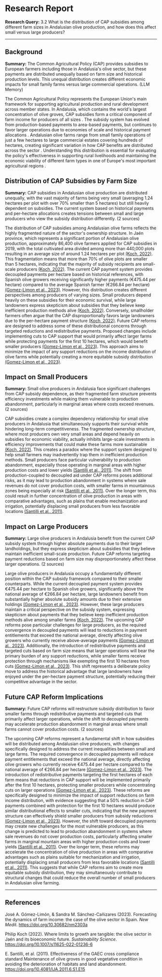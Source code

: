 # Research Report

**Research Query:** 3.2 What is the distribution of CAP subsidies among different farm sizes in Andalusian olive production, and how does this affect small versus large producers?

---

## Background

**Summary:** The Common Agricultural Policy (CAP) provides subsidies to European farmers including those in Andalusia's olive sector, but these payments are distributed unequally based on farm size and historical production levels. This unequal distribution creates different economic impacts for small family farms versus large commercial operations. (LLM Memory)

The Common Agricultural Policy represents the European Union's main framework for supporting agricultural production and rural development across member states. In Andalusia, which contains the world's largest concentration of olive groves, CAP subsidies form a critical component of farm income for producers of all sizes . The subsidy system has evolved from production-based payments to area-based payments, but continues to favor larger operations due to economies of scale and historical payment allocations . Andalusian olive farms range from small family operations of just a few hectares to large commercial estates covering hundreds of hectares, creating significant variation in how CAP benefits are distributed across the sector . Understanding this distribution is essential for evaluating the policy's effectiveness in supporting rural livelihoods and maintaining the economic viability of different farm types in one of Europe's most important agricultural regions .

## Distribution of CAP Subsidies by Farm Size

**Summary:** CAP subsidies in Andalusian olive production are distributed unequally, with the vast majority of farms being very small (averaging 1.24 hectares per plot with over 70% smaller than 5 hectares) but still heavily dependent on subsidies. The current system based on historical payments and per-hectare allocations creates tensions between small and large producers who view the subsidy distribution differently. (2 sources)

The distribution of CAP subsidies among Andalusian olive farms reflects the highly fragmented nature of the sector's ownership structure. In Jaén province, which represents a significant portion of Andalusian olive production, approximately 86,400 olive farmers applied for CAP subsidies in 2019, with the total cultivated area divided among more than 440,000 plots resulting in an average size of around 1.24 hectares per plot [(Koch, 2022)](https://doi.org/10.1007/s11625-022-01236-6). This fragmentation means that more than 70% of olive plots are smaller than 5 hectares, indicating that the majority of subsidy recipients are small-scale producers [(Koch, 2022)](https://doi.org/10.1007/s11625-022-01236-6). The current CAP payment system provides decoupled payments per hectare based on historical references, with Spanish olive growers receiving significantly higher payments (€475.44 per hectare) compared to the average Spanish farmer (€266.84 per hectare) [(Gomez-Limon et al., 2023)](https://doi.org/10.30682/nm2303a). However, this distribution creates different perspectives among producers of varying sizes. Small producers depend heavily on these subsidies for their economic survival, while large landowners express skepticism about subsidies that they believe keep inefficient production methods alive [(Koch, 2022)](https://doi.org/10.1007/s11625-022-01236-6). Conversely, smallholder farmers often argue that the CAP disproportionally favors large landowners due to the per-hectare payment structure [(Koch, 2022)](https://doi.org/10.1007/s11625-022-01236-6). Future CAP reforms are designed to address some of these distributional concerns through targeted reductions and redistributive payments. Proposed changes include implementing cuts to CAP support that would primarily affect larger farms while protecting payments for the first 10 hectares, which would benefit smaller producers [(Gomez-Limon et al., 2023)](https://doi.org/10.30682/nm2303a). This approach aims to minimize the impact of any support reductions on the income distribution of olive farms while potentially creating a more equitable subsidy distribution [(Gomez-Limon et al., 2023)](https://doi.org/10.30682/nm2303a).

## Impact on Small Producers

**Summary:** Small olive producers in Andalusia face significant challenges from CAP subsidy dependence, as their fragmented farm structure prevents efficiency investments while making them vulnerable to production abandonment, particularly in marginal areas where costs exceed revenues. (2 sources)

CAP subsidies create a complex dependency relationship for small olive producers in Andalusia that simultaneously supports their survival while hindering long-term competitiveness. The fragmented ownership structure, where most producers own very small areas and depend heavily on subsidies for economic viability, actually inhibits large-scale investments in efficiency improvements that could make these farms more sustainable [(Koch, 2022)](https://doi.org/10.1007/s11625-022-01236-6). This creates a paradox where the support system designed to help small farmers may inadvertently trap them in inefficient production methods. Small producers face particular vulnerability to production abandonment, especially those operating in marginal areas with higher production costs and lower yields [(Santilli et al., 2011)](https://doi.org/10.4081/IJA.2011.6.S1.E15). The shift from production-coupled to decoupled aid under CAP reforms poses additional risks, as it may lead to production abandonment in systems where sale revenues do not cover production costs, with smaller farms in mountainous zones being especially at risk [(Santilli et al., 2011)](https://doi.org/10.4081/IJA.2011.6.S1.E15). Over the longer term, this could result in further concentration of olive production in areas with comparative advantages, such as plains that enable mechanization and irrigation, potentially displacing small producers from less favorable locations [(Santilli et al., 2011)](https://doi.org/10.4081/IJA.2011.6.S1.E15).

## Impact on Large Producers

**Summary:** Large olive producers in Andalusia benefit from the current CAP subsidy system through higher absolute payments due to their larger landholdings, but they express skepticism about subsidies that they believe maintain inefficient small-scale production. Future CAP reforms targeting payment reductions based on farm size may disproportionately affect these larger operations. (2 sources)

Large olive producers in Andalusia occupy a fundamentally different position within the CAP subsidy framework compared to their smaller counterparts. While the current decoupled payment system provides €475.44 per hectare to Spanish olive growers, significantly above the national average of €266.84 per hectare, large landowners benefit from substantially higher absolute subsidy amounts due to their extensive holdings [(Gomez-Limon et al., 2023)](https://doi.org/10.30682/nm2303a). However, these large producers maintain a critical perspective on the subsidy system, expressing skepticism about payments that they believe keep inefficient production methods alive among smaller farms [(Koch, 2022)](https://doi.org/10.1007/s11625-022-01236-6). The upcoming CAP reforms pose particular challenges for large producers, as the required convergence in decoupled payments will lead to reductions in payment entitlements that exceed the national average, directly affecting olive growers who currently receive above-average payments [(Gomez-Limon et al., 2023)](https://doi.org/10.30682/nm2303a). Additionally, the introduction of redistributive payments and targeted cuts based on farm size means that larger operations will bear the primary burden of any support reductions, while smaller farms receive protection through mechanisms like exempting the first 10 hectares from cuts [(Gomez-Limon et al., 2023)](https://doi.org/10.30682/nm2303a). This shift represents a deliberate policy move to address the historical advantage that large landowners have enjoyed under the per-hectare payment structure, potentially reducing their competitive advantage in the sector.

## Future CAP Reform Implications

**Summary:** Future CAP reforms will restructure subsidy distribution to favor smaller farms through redistributive payments and targeted cuts that primarily affect larger operations, while the shift to decoupled payments may accelerate production abandonment in marginal areas where small farms cannot cover production costs. (2 sources)

The upcoming CAP reforms represent a fundamental shift in how subsidies will be distributed among Andalusian olive producers, with changes specifically designed to address the current inequalities between small and large farms. The required convergence in decoupled payments will reduce payment entitlements that exceed the national average, directly affecting olive growers who currently receive €475.44 per hectare compared to the national average of €266.84 per hectare [(Gomez-Limon et al., 2023)](https://doi.org/10.30682/nm2303a). The introduction of redistributive payments targeting the first hectares of each farm means that reductions in CAP support will be implemented primarily after the first 10 hectares, protecting smaller producers while concentrating cuts on larger operations [(Gomez-Limon et al., 2023)](https://doi.org/10.30682/nm2303a). These reforms are specifically designed to minimize the impact of support reductions on farm income distribution, with evidence suggesting that a 50% reduction in CAP payments combined with protection for the first 10 hectares would produce similar distributional effects to smaller cuts, indicating that the new payment structure can effectively shield smaller producers from subsidy reductions [(Gomez-Limon et al., 2023)](https://doi.org/10.30682/nm2303a). However, the shift toward decoupled payments may create new challenges for the most vulnerable producers, as this change is predicted to lead to production abandonment in systems where sale revenues do not cover production costs, particularly affecting smaller farms in marginal mountain areas with higher production costs and lower yields [(Santilli et al., 2011)](https://doi.org/10.4081/IJA.2011.6.S1.E15). Over the longer term, these reforms may accelerate the concentration of olive production in areas with comparative advantages such as plains suitable for mechanization and irrigation, potentially displacing small producers from less favorable locations [(Santilli et al., 2011)](https://doi.org/10.4081/IJA.2011.6.S1.E15). This suggests that while CAP reforms aim to create more equitable subsidy distribution, they may simultaneously contribute to structural changes that could reduce the overall number of small producers in Andalusian olive farming.

---

## References

José A. Gómez-Limón, & Sandra M. Sánchez-Cañizares (2023). Forecasting the dynamics of farm income: the case of the olive sector in Spain. *New Medit*. https://doi.org/10.30682/nm2303a

Philip Koch (2022). Where limits to growth are tangible: the olive sector in Jaén and its bioeconomic future. *Sustainability Science*. https://doi.org/10.1007/s11625-022-01236-6

E. Santilli, et al. (2011). Effectiveness of the GAEC cross compliance standard Maintenance of olive groves in good vegetative condition in avoiding the deterioration of habitats and land abandonment. https://doi.org/10.4081/IJA.2011.6.S1.E15

